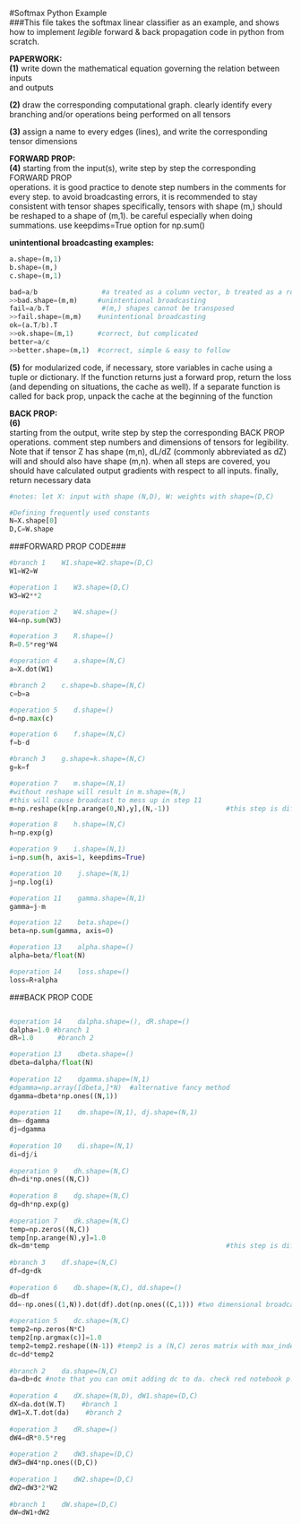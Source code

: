 #Softmax Python Example  
###This file takes the softmax linear classifier as an example, and shows how to implement *legible* forward & back propagation code in python from scratch.

**PAPERWORK:**  
**(1)**  write down the mathematical equation governing the relation between inputs  
        and outputs
    
**(2)**   draw the corresponding computational graph. clearly identify every  
      branching and/or operations being performed on all tensors  
     
**(3)**  assign a name to every edges (lines), and write the corresponding tensor dimensions  
    
**FORWARD PROP:**  
**(4)**  starting from the input(s), write step by step the corresponding FORWARD PROP  
      operations. it is good practice to denote step numbers in the comments for every step.
      to avoid broadcasting errors, it is recommended to stay consistent with tensor shapes
      specifically, tensors with shape (m,) should be reshaped to a shape of (m,1).
      be careful especially when doing summations. use keepdims=True option for np.sum()
     
**unintentional broadcasting examples:**
```python
a.shape=(m,1)
b.shape=(m,)
c.shape=(m,1)

bad=a/b                #a treated as a column vector, b treated as a row vector
>>bad.shape=(m,m)     #unintentional broadcasting
fail=a/b.T             #(m,) shapes cannot be transposed
>>fail.shape=(m,m)    #unintentional broadcasting
ok=(a.T/b).T
>>ok.shape=(m,1)      #correct, but complicated
better=a/c
>>better.shape=(m,1)  #correct, simple & easy to follow
```


  **(5)**  for modularized code, if necessary, store variables in cache using a tuple or dictionary.
      If the function returns just a forward prop, return the loss (and depending on situations,
     the cache as well). If a separate function is called for back prop, unpack the cache at the
     beginning of the function
         
**BACK PROP:**  
**(6)**  
         starting from the output, write step by step the corresponding BACK PROP operations.
         comment step numbers and dimensions of tensors for legibility. Note that if tensor Z has
         shape (m,n), dL/dZ (commonly abbreviated as dZ) will and should also have shape (m,n).
         when all steps are covered, you should have calculated output gradients with respect to 
         all inputs. finally, return necessary data


```python
#notes: let X: input with shape (N,D), W: weights with shape=(D,C)

#Defining frequently used constants
N=X.shape[0]
D,C=W.shape
```
    
    

###FORWARD PROP CODE###

  
```python
#branch 1    W1.shape=W2.shape=(D,C)
W1=W2=W

#operation 1    W3.shape=(D,C)
W3=W2**2

#operation 2    W4.shape=()
W4=np.sum(W3)

#operation 3    R.shape=()
R=0.5*reg*W4

#operation 4    a.shape=(N,C)
a=X.dot(W1)

#branch 2    c.shape=b.shape=(N,C)
c=b=a

#operation 5    d.shape=()
d=np.max(c)

#operation 6    f.shape=(N,C)
f=b-d

#branch 3    g.shape=k.shape=(N,C)
g=k=f

#operation 7    m.shape=(N,1)
#without reshape will result in m.shape=(N,)
#this will cause broadcast to mess up in step 11
m=np.reshape(k[np.arange(0,N),y],(N,-1))              #this step is difficult!

#operation 8    h.shape=(N,C)
h=np.exp(g)

#operation 9    i.shape=(N,1)  
i=np.sum(h, axis=1, keepdims=True)

#operation 10    j.shape=(N,1)
j=np.log(i)

#operation 11    gamma.shape=(N,1)
gamma=j-m

#operation 12    beta.shape=()
beta=np.sum(gamma, axis=0)

#operation 13    alpha.shape=()
alpha=beta/float(N)

#operation 14    loss.shape=()
loss=R+alpha
  ```  
  
###BACK PROP CODE
```python

#operation 14    dalpha.shape=(), dR.shape=()
dalpha=1.0 #branch 1
dR=1.0      #branch 2

#operation 13    dbeta.shape=()
dbeta=dalpha/float(N)
    
#operation 12    dgamma.shape=(N,1)
#dgamma=np.array([dbeta,]*N)  #alternative fancy method
dgamma=dbeta*np.ones((N,1))
    
#operation 11    dm.shape=(N,1), dj.shape=(N,1)
dm=-dgamma
dj=dgamma
        
#operation 10    di.shape=(N,1)
di=dj/i
        
#operation 9    dh.shape=(N,C)
dh=di*np.ones((N,C))
    
#operation 8    dg.shape=(N,C)
dg=dh*np.exp(g)
    
#operation 7    dk.shape=(N,C)    
temp=np.zeros((N,C))
temp[np.arange(N),y]=1.0
dk=dm*temp                                            #this step is difficult!
    
#branch 3    df.shape=(N,C)
df=dg+dk
    
#operation 6    db.shape=(N,C), dd.shape=()
db=df
dd=-np.ones((1,N)).dot(df).dot(np.ones((C,1))) #two dimensional broadcasting!
    
#operation 5    dc.shape=(N,C)
temp2=np.zeros(N*C)
temp2[np.argmax(c)]=1.0
temp2=temp2.reshape((N-1)) #temp2 is a (N,C) zeros matrix with max_index of c = 1.0
dc=dd*temp2
    
#branch 2    da.shape=(N,C)
da=db+dc #note that you can omit adding dc to da. check red notebook p.12 for proof
    
#operation 4    dX.shape=(N,D), dW1.shape=(D,C)
dX=da.dot(W.T)    #branch 1
dW1=X.T.dot(da)    #branch 2
    
#operation 3    dR.shape=()
dW4=dR*0.5*reg
    
#operation 2    dW3.shape=(D,C)
dW3=dW4*np.ones((D,C))
    
#operation 1    dW2.shape=(D,C)
dW2=dW3*2*W2
    
#branch 1    dW.shape=(D,C)
dW=dW1+dW2

```
